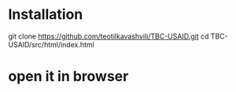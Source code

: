
# Installation

git clone https://github.com/teotilkavashvili/TBC-USAID.git
cd TBC-USAID/src/html/index.html

 # open it in browser
